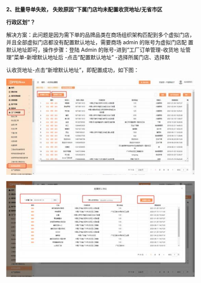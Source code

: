 **2、批量导单失败， 失败原因“下属门店均未配置收货地址/无省市区**

**行政区划”？**

解决方案：此问题是因为需下单的品牌品类在商场组织架构匹配到多个虚拟门店， 并且全部虚拟门店都没有配置默认地址，需要商场 admin 的账号为虚拟门店配   置默认地址即可，操作步骤：登陆 Admin 的账号-进到“工厂订单管理-收货地   址管理”菜单-新增默认地址后 -点击“配置默认地址” -选择所属门店、选择默

认收货地址-点击“新增默认地址”，即配置成功，如下图：

![](Aspose.Words.ccc279fb-21b6-4d82-a8ba-cca70c0b3a4e.001.jpeg)


![](Aspose.Words.ccc279fb-21b6-4d82-a8ba-cca70c0b3a4e.002.jpeg)




